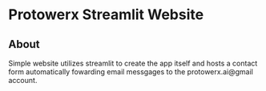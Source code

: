 # Protowerx Streamlit Website

## About
Simple website utilizes streamlit to create the app itself and hosts a contact form automatically fowarding email messgages to the protowerx.ai@gmail account.


